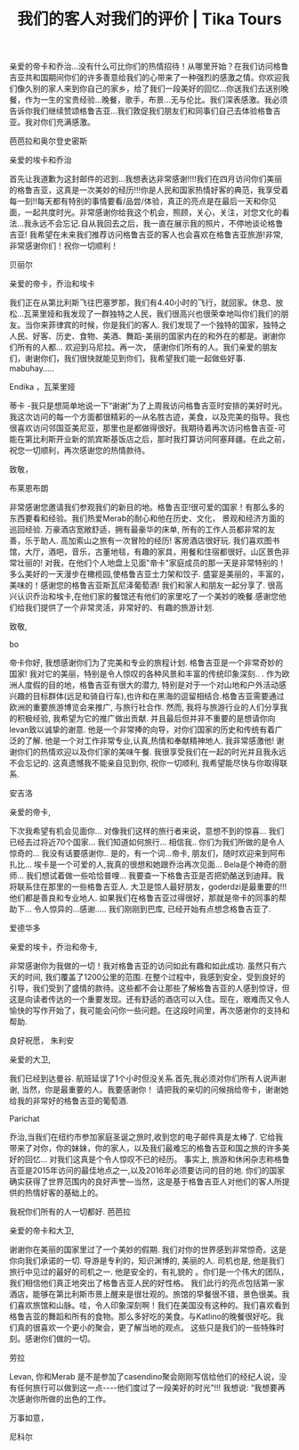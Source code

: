 ﻿---
language: zh
url: testimonials 
heading: 我们的客人对我们的评价
title: 我们的客人对我们的评价 | Tika Tours
---
<div class="row content-row"><!-- 1848 (0)-->

</div>

<div class="row content-row"><!-- 1849 (2)-->
<div class="col-xs-12 col-sm-6 col-md-6"><!-- 2476 -->

亲爱的帝卡和乔治...没有什么可比你们的热情招待！从哪里开始？在我们访问格鲁吉亚共和国期间你们的许多善意给我们的心带来了一种强烈的感激之情。你欢迎我们像久别的家人来到你自己的家乡，给了我们一段美好的回忆...你送我们去送别晚餐，作为一生的宝贵经验...晚餐，歌手，布景...无与伦比。我们深表感激。我必须告诉你我们继续赞颂格鲁吉亚...我们敦促我们朋友们和同事们自己去体验格鲁吉亚。我对你们充满感激。

芭芭拉和奥尔登史密斯

</div>

<div class="col-xs-12 col-sm-6 col-md-6"><!-- 2477 -->

亲爱的埃卡和乔治

首先让我道歉为这封邮件的迟到...我想表达非常感谢!!!!我们在四月访问你们美丽的格鲁吉亚，这真是一次美妙的经历!!!你是人民和国家热情好客的典范，我享受着每一刻!!每天都有特别的事情要看/品尝/体验，真正的亮点是在最后一天和你见面，一起共度时光。非常感谢你给我这个机会，照顾，关心，关注，对您文化的看法…我永远不会忘记.自从我回去之后，我一直在展示我的照片，不停地谈论格鲁吉亚!  我希望在未来我们推荐访问格鲁吉亚的客人也会喜欢在格鲁吉亚旅游!非常,非常感谢你们！祝你一切顺利！

贝丽尔</div>

</div>

<div class="row content-row"><!-- 1850 (3)-->
<div class="col-xs-12 col-sm-6 col-md-6"><!-- 2478 -->



亲爱的帝卡，乔治和埃卡

我们正在从第比利斯飞往巴塞罗那，我们有4.40小时的飞行，就回家。休息、放松...瓦莱里娅和我发现了一群独特之人民，我们很高兴也很荣幸地叫你们我们的朋友。当你来菲律宾的时候，你是我们的客人. 我们发现了一个独特的国家，独特之人民、好客、历史、食物、美酒、舞蹈-美丽的国家内在的和外在的都是。谢谢你们所有的人都... 欢迎到马尼拉。再一次， 感谢你们所有的人。我们亲爱的朋友们，谢谢你们，我们很快就能见到你们，我希望我们能一起做些好事.
mabuhay.....

Endika ，瓦莱里娅
</div>

<div class="col-xs-12 col-sm-6 col-md-6"><!-- 2479 -->

蒂卡 -我只是想简单地说一下“谢谢”为了上周我访问格鲁吉亚时安排的美好时光。我这次访问的每一个方面都很精彩的—从名胜古迹，美食，以及完美的指导。我也很喜欢访问邻国亚美尼亚，那里也是都做得很好。我期待着再次访问格鲁吉亚-可能在第比利斯开业新的凯宾斯基饭店之后，那时我打算访问阿塞拜疆。在此之前，祝您一切顺利，再次感谢您的热情款待。


致敬，

布莱恩布朗

</div>

</div>

<div class="row content-row"><!-- 1851 (4)-->
<div class="col-xs-12 col-sm-6 col-md-6"><!-- 2480 -->

非常感谢您邀请我们参观我们的新目的地。格鲁吉亚!很可爱的国家！有那么多的东西要看和经验。我们热爱Merab的耐心和他在历史、文化， 景观和经济方面的巡回经验. 万豪酒店宽敞舒适，拥有最豪华的床单, 所有的工作人员都非常的友善，乐于助人. 高加索山之旅有一次冒险的经历! 客房酒店很好玩. 我们喜欢图书馆，大厅，酒吧，音乐，古董地毯，有趣的家具，用餐和住宿都很好。山区景色非常壮丽的! 对我，在他们个人地盘上见面"帝卡"家庭成员的那一天是非常特别的！多么美好的一天漫步在橄榄园,使格鲁吉亚士力架和饺子. 盛宴是美丽的，丰富的，美味的！感谢您的格鲁吉亚斯瓦尼泽葡萄酒! 我们和家人和朋友一起分享了. 很高兴认识乔治和埃卡,在他们家的餐馆还有他们的家里吃了一个美妙的晚餐.感谢您他们给我们提供了一个非常灵活，非常好的、有趣的旅游计划. 

致敬,

bo
</div>

<div class="col-xs-12 col-sm-6 col-md-6"><!-- 2481 -->

帝卡你好, 我想感谢你们为了完美和专业的旅程计划. 格鲁吉亚是一个非常奇妙的国家! 我对它的美丽，特别是令人惊叹的各种风景和丰富的传统印象深刻.. . 作为欧洲人度假的目的地，格鲁吉亚有很大的潜力, 特别是对于一个对山地和户外活动感兴趣的目标群体(远足和骑自行车),也许和在黑海的逗留相结合.格鲁吉亚需要通过欧洲的重要旅游博览会来推广, 与旅行社合作. 然而, 我将与旅游行业的人们分享我的积极经验, 我希望为它的推广做出贡献. 并且最后但并非不重要的是想请你向levan致以诚挚的谢意. 他是一个非常捧的向导，对你们国家的历史和传统有着广泛的了解. 他是一个对工作非常专业,认真,热情和奉献精神地人. 我非常感激他! 谢谢你们的热情欢迎以及你们家的美味午餐. 我很享受我们在一起的时光并且我永远不会忘记的. 这真遗憾我不能亲自见到你, 祝你一切顺利, 我希望能尽快与你取得联系.

安吉洛


</div>

</div>

<div class="row content-row"><!-- 1852 (5)-->
<div class="col-xs-12 col-sm-6 col-md-6"><!-- 2482 -->


亲爱的帝卡,

下次我希望有机会见面你... 对像我们这样的旅行者来说，意想不到的惊喜... 我们已经去过将近70个国家... 我们知道如何旅行... 相信我..
 你们为我们所做的是令人惊奇的... 我没有话要感谢你.. 是的，有一个词...帝卡, 朋友们，随时欢迎来到阿布扎比... 埃卡是一个可爱的人,我真的很想和她跟乔治再次见面... Bela是个神奇的厨师... 我们想试着做一些哈恰普哩... 我要查一下格鲁吉亚是否把奶酪送到迪拜。我将联系住在那里的一些格鲁吉亚人. 大卫是惊人最好朋友，goderdzi是最重要的!!!他们都是善良和专业地人. 如果我们在格鲁吉亚过得很好，那就是帝卡的同事的帮助下... 令人惊异的...感谢..... 我们刚刚到巴库, 已经开始有点想念格鲁吉亚了.

爱德华多



</div>

<div class="col-xs-12 col-sm-6 col-md-6"><!-- 2483 -->

亲爱的埃卡，乔治和帝卡, 

非常感谢你为我做的一切！我对格鲁吉亚的访问如此有趣和如此成功. 虽然只有六天的时间, 我们覆盖了1200公里的范围. 在整个过程中，我感到安全，受到良好的引导，我们受到了盛情的款待。这些都不会让那些了解格鲁吉亚的人感到惊讶，但这是向读者传达的一个重要发现。还有舒适的酒店可以入住。现在，艰难而又令人愉快的写作开始了，我可能会问你一些问题。在这段时间里，再次感谢你的支持和帮助.

良好祝愿，
朱利安



</div>

</div>

<div class="row content-row"><!-- 1853 (6)-->
<div class="col-xs-12 col-sm-6 col-md-6"><!-- 2484 -->

亲爱的大卫, 

我们已经到达曼谷. 航班延误了1个小时但没关系.首先,我必须对你们所有人说声谢谢, 当然，你是最重要的人。我要感谢你！ 请把我的亲切的问候捎给帝卡，谢谢她给我的非常好的格鲁吉亚的葡萄酒.


Parichat 




</div>

<div class="col-xs-12 col-sm-6 col-md-6"><!-- 2485 -->

乔治,当我们在纽约市参加家庭圣诞之旅时,收到您的电子邮件真是太棒了. 它给我带来了对你，你的妹妹，你的家人，以及我们最难忘的格鲁吉亚和国之旅的许多美好的回忆... 对我们这真是个令人惊叹不已的经历。
事实上, 旅游和休闲杂志称格鲁吉亚是2015年访问的最佳地点之一,以及2016年必须要访问的目的地. 你们的国家确实获得了世界范围内的良好声誉—当然，这是基于格鲁吉亚人对他们的客人所提供的热情好客的基础上的。

我祝你们所有的人一切都好.
芭芭拉




</div>

</div>

<div class="row content-row"><!-- 1854 (7)-->
<div class="col-xs-12 col-sm-6 col-md-6"><!-- 2486 -->

亲爱的帝卡和大卫, 


  谢谢你在美丽的国家里过了一个美妙的假期. 我们对你的世界感到非常惊奇。这是你向我们承诺的一切. 导游是专利的，知识渊博的, 美丽的人. 司机也是, 他是我们旅行中见过的最好的司机之一. 他是安全的，有礼貌的 。你们是一个伟大的团队，我们相信他们真正地突出了格鲁吉亚人民的好性格。
我们此行的亮点包括第一家酒店，能够在第比利斯市景上醒来是很壮观的。旅馆的早餐很不错，景色很美。我们喜欢旅馆和山脉。哇，令人印象深刻啊！我们在美国没有这种的。我们喜欢看到格鲁吉亚的舞蹈和所有的食物。那么多好吃的美食。与Katlino的晚餐很好吃。我们真的很喜欢一个更小的聚会，更了解当地的观点。
这些只是我们的一些特殊时刻。感谢你们做的一切。

劳拉





</div>

<div class="col-xs-12 col-sm-6 col-md-6"><!-- 2487 -->

Levan, 你和Merab  是不是参加了casendino聚会刚刚写信给他们的经纪人说，没有任何旅行可以做到这一点----他们度过了一段美好的时光”!!! 我想说: “我想要再次感谢你所做的出色的工作。

万事如意，

尼科尔



</div>

</div>

